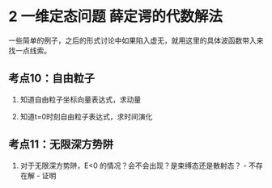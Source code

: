# 2 一维定态问题 薛定谔的代数解法

一些简单的例子，之后的形式讨论中如果陷入虚无，就用这里的具体波函数带入来找一点线索。

<!-- ### 考点：一维定态问题

![alt text](image-8.png)

#### 自由粒子

在一维定态问题中，**自由粒子**指的是在无势场作用下运动的粒子，即势能 \( V(x) = 0 \)。在量子力学中，解决自由粒子的定态问题的核心方法主要基于求解**自由粒子的薛定谔方程**，并分析其解的性质。

1. 核心方法

    1. **求解薛定谔方程**：

        自由粒子的一维定态薛定谔方程为：

        $$
        -\frac{\hbar^2}{2m} \frac{d^2 \psi(x)}{dx^2} = E \psi(x)
        $$

        其中 \( E \) 为粒子的能量，\( \psi(x) \) 为对应的波函数。

    2. **解的形式**：

        方程的通解为平面波：

        $$
        \psi(x) = A e^{i k x} + B e^{-i k x}
        $$

        其中 \( k = \frac{\sqrt{2mE}}{\hbar} \) 是波数，\( A \) 和 \( B \) 是待定系数。这个解表示自由粒子的波函数是由两个平面波组成的，分别表示沿正方向和负方向传播的波。

    3. **动量和能量的关系**：

        在自由粒子情况下，能量 \( E \) 与动量 \( p \) 有如下关系：

        $$
        E = \frac{p^2}{2m}
        $$

        对应的波数与动量的关系为 \( p = \hbar k \)。因此，波数 \( k \) 和能量 \( E \) 都是连续可取的。

2. 核心结果

    1. **归一化问题**：

    自由粒子的波函数 \( \psi(x) = e^{i k x} \) 并不满足平方可积条件，通常需要使用**散射态的归一化**方法，即用**Dirac归一化**。在此情况下，粒子的波函数归一化条件为：

    $$
    \langle \psi_{k'} | \psi_k \rangle = \delta(k - k')
    $$

    这反映了自由粒子在不同波数状态下是正交的。

    2. **概率流密度和动量期望值**：

    对于平面波解，概率流密度 \( J = \frac{\hbar k}{m} |\psi|^2 \) 表示粒子的定向流动。自由粒子的动量具有确定值 \( p = \hbar k \)，而其位置不确定。

3. 核心结论

    1. **连续谱**：由于自由粒子的波数 \( k \) 和能量 \( E \) 是连续的，其能级为**连续谱**。这意味着自由粒子没有量子化的能量值。

    2. **动量和位置的不确定性**：对于自由粒子，动量是确定的，但位置完全不确定（波函数在空间上是均匀分布的）。这种不确定性反映了**位置和动量的对易关系**。

    3. **无束缚态**：自由粒子不受任何束缚，波函数描述的是一种**散射态**或**行波态**，这与束缚态（如粒子在有限势阱中）的解有所不同。

    4. **平面波解的物理意义**：平面波 \( e^{i k x} \) 表示具有确定动量的粒子，运动方向由 \( k \) 的正负决定。

势阱势垒

δ势

---


## 0 定态

## 1 自由粒子

## 2 有限深方势阱

## 3 无限深方势阱

## 4 Delta函数势

## 5 组合势 任意势（可解） -->

## 考点10：自由粒子

1. 知道自由粒子坐标向量表达式，求动量

2. 知道t=0时刻自由粒子表达式，求时间演化

## 考点11：无限深方势阱




1. 对于无限深方势阱，E<0 的情况？会不会出现？是束缚态还是散射态？ - 不存在解 - 证明

